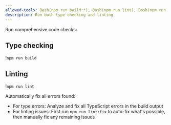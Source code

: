 ```yaml
---
allowed-tools: Bash(npm run build:*), Bash(npm run lint), Bash(npm run lint:fix)
description: Run both type checking and linting
---
```


Run comprehensive code checks:

## Type checking
!`npm run build`

## Linting
!`npm run lint`

Automatically fix all errors found:
- For type errors: Analyze and fix all TypeScript errors in the build output
- For linting issues: First run `npm run lint:fix` to auto-fix what's possible, then manually fix any remaining issues